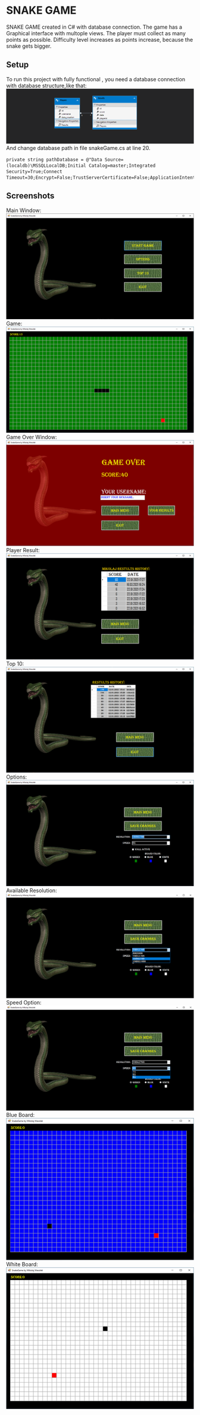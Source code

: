 # SNAKE GAME
SNAKE GAME created in C# with database connection. The game has a Graphical interface with multople views.
The player must collect as many points as possible. Difficulty level increases as points increase, because the snake gets bigger.
##
## Setup
To run this project with fully functional , you need a database connection with database structure,like that:
![ERD DIAGRAM](./imagesFromGame/erdDiagramSnakeGame.PNG)
And change database path in file snakeGame.cs at line 20.
```
private string pathDatabase = @"Data Source=(localdb)\MSSQLLocalDB;Initial Catalog=master;Integrated Security=True;Connect Timeout=30;Encrypt=False;TrustServerCertificate=False;ApplicationIntent=ReadWrite;MultiSubnetFailover=False";
```
## Screenshots
Main Window:
![Main window](./imagesFromGame/mainWindow.PNG)
Game:
![Game](./imagesFromGame/Game.PNG)
Game Over Window:
![Game Over](./imagesFromGame/gameOver.PNG)
Player Result:
![Player result](./imagesFromGame/playerResult.PNG)
Top 10:
![Top 10](./imagesFromGame/topTen.PNG)
Options:
![Options](./imagesFromGame/optionScreen.PNG)
Available Resolution:
![Resolution](./imagesFromGame/resolution.PNG)
Speed Option:
![Speed](./imagesFromGame/speed.PNG)
Blue Board:
![Blue Board](./imagesFromGame/blueGame.PNG)
White Board:
![White Board](./imagesFromGame/WhiteGame.PNG)
